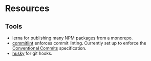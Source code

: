 # Resources

## Tools

- [lerna](https://github.com/lerna/lerna) for publishing many NPM packages from a monorepo.
- [commitlint](https://commitlint.js.org) enforces commit linting. Currently set up to enforce the [Conventional Commits](https://www.conventionalcommits.org) specification.
- [husky](https://typicode.github.io/husky) for git hooks.
